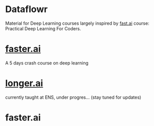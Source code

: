 # Dataflowr

Material for Deep Learning courses largely inspired by [fast.ai](http://www.fast.ai/) course: Practical Deep Learning For Coders.

# [faster.ai](#faster.ai)

A 5 days crash course on deep learning

# [longer.ai](https://www.di.ens.fr/~lelarge/dldiy/)

currently taught at ENS, under progres... (stay tuned for updates)

# faster.ai

